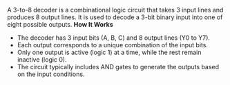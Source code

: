 A 3-to-8 decoder is a combinational logic circuit that takes 3 input lines and produces 8 output lines. It is used to decode a 3-bit binary input into one of eight possible outputs.
**How It Works**
- The decoder has 3 input bits (A, B, C) and 8 output lines (Y0 to Y7).
- Each output corresponds to a unique combination of the input bits.
- Only one output is active (logic 1) at a time, while the rest remain inactive (logic 0).
- The circuit typically includes AND gates to generate the outputs based on the input conditions.